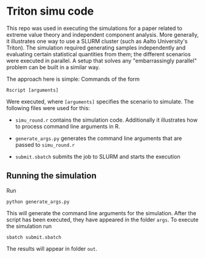 # Triton simu code

This repo was used in executing the simulations for a paper related to extreme value theory and independent component analysis.
More generally, it illustrates one way to use a SLURM cluster (such as Aalto University's Triton).
The simulation required generating samples independently and
evaluating certain statistical quantities from them; the different
scenarios were executed in parallel. A setup that solves any 
"embarrassingly parallel" problem can be built in a similar way.

The approach here is simple: Commands of the form
```
Rscript [arguments]
```
Were executed, where `[arguments]` specifies the scenario to simulate. The following files were used for this:

* `simu_round.r` contains the simulation code. Additionally it
illustrates how to process command line arguments in R.

* `generate_args.py` generates the command line arguments that are passed to `simu_round.r`

* `submit.sbatch` submits the job to SLURM and starts the execution

## Running the simulation

Run
```
python generate_args.py
```
This will generate the command line arguments for the simulation. After the script has been executed, they
have appeared in the folder `args`. To execute the simulation run
```
sbatch submit.sbatch
```
The results will appear in folder `out`.

